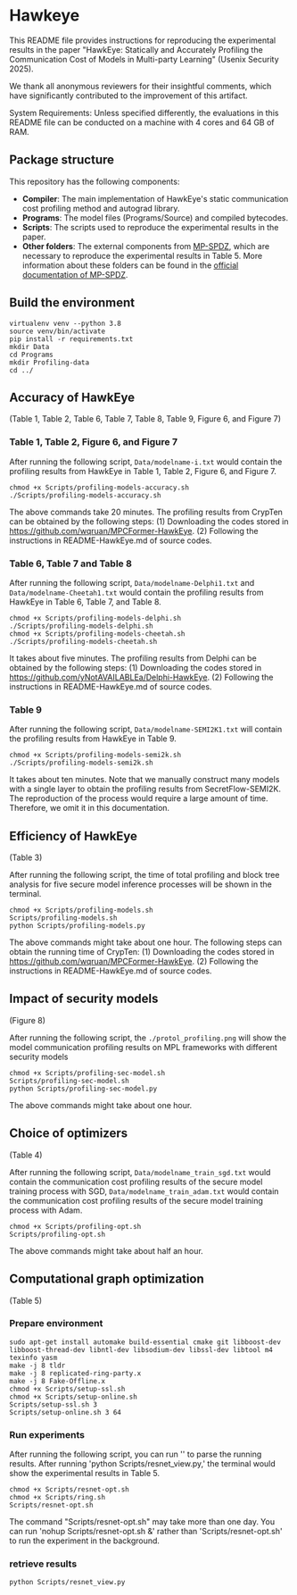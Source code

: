 # Hawkeye

This README file provides instructions for reproducing the experimental results in the paper "HawkEye: Statically and Accurately Profiling the Communication Cost of Models in Multi-party Learning" (Usenix Security 2025).

We thank all anonymous reviewers for their insightful comments, which have significantly contributed to the improvement of this artifact.

System Requirements: Unless specified differently, the evaluations in this README file can be conducted on a machine with 4 cores and 64 GB of RAM.


## Package structure
This repository has the following components:  
- **Compiler**: The main implementation of HawkEye's static communication cost profiling method and autograd library.
- **Programs**: The model files (Programs/Source) and compiled bytecodes.
- **Scripts**: The scripts used to reproduce the experimental results in the paper.
- **Other folders**: The external components from [MP-SPDZ](https://github.com/data61/MP-SPDZ), which are necessary to reproduce the experimental results in Table 5. More information about these folders can be found in the [official documentation of MP-SPDZ](https://mp-spdz.readthedocs.io/en/latest/).

## Build the environment
```
virtualenv venv --python 3.8
source venv/bin/activate
pip install -r requirements.txt
mkdir Data
cd Programs
mkdir Profiling-data
cd ../
```


## Accuracy of HawkEye 
(Table 1, Table 2, Table 6, Table 7, Table 8, Table 9, Figure 6, and Figure 7)

### Table 1, Table 2, Figure 6, and Figure 7
After running the following script, `Data/modelname-i.txt` would contain the profiling results from HawkEye in Table 1, Table 2, Figure 6, and Figure 7.

```
chmod +x Scripts/profiling-models-accuracy.sh
./Scripts/profiling-models-accuracy.sh
```
The above commands take 20 minutes. The profiling results from CrypTen can be obtained by the following steps: (1) Downloading the codes stored in  https://github.com/wqruan/MPCFormer-HawkEye. (2) Following the instructions in README-HawkEye.md of source codes.


### Table 6, Table 7 and Table 8
After running the following script, `Data/modelname-Delphi1.txt` and `Data/modelname-Cheetah1.txt` would contain the profiling results from HawkEye in Table 6, Table 7, and Table 8.

```
chmod +x Scripts/profiling-models-delphi.sh
./Scripts/profiling-models-delphi.sh
chmod +x Scripts/profiling-models-cheetah.sh
./Scripts/profiling-models-cheetah.sh
```
It takes about five minutes. The profiling results from Delphi can be obtained by the following steps: (1) Downloading the codes stored in https://github.com/yNotAVAILABLEa/Delphi-HawkEye. (2) Following the instructions in README-HawkEye.md of source codes.

### Table 9
After running the following script, `Data/modelname-SEMI2K1.txt` will contain the profiling results from HawkEye in Table 9.

```
chmod +x Scripts/profiling-models-semi2k.sh
./Scripts/profiling-models-semi2k.sh
```
It takes about ten minutes. Note that we manually construct many models with a single layer to obtain the profiling results from SecretFlow-SEMI2K. The reproduction of the process would require a large amount of time. Therefore, we omit it in this documentation.

## Efficiency of HawkEye 
(Table 3)

After running the following script, the time of total profiling and block tree analysis for five secure model inference processes will be shown in the terminal.

```
chmod +x Scripts/profiling-models.sh
Scripts/profiling-models.sh
python Scripts/profiling-models.py
```
The above commands might take about one hour.  The following steps can obtain the running time of CrypTen: (1) Downloading the codes stored in https://github.com/wqruan/MPCFormer-HawkEye. (2) Following the instructions in README-HawkEye.md of source codes.


## Impact of security models
(Figure 8)

After running the following script, the `./protol_profiling.png` will show the model communication profiling results on MPL frameworks with different security models
```
chmod +x Scripts/profiling-sec-model.sh
Scripts/profiling-sec-model.sh
python Scripts/profiling-sec-model.py
```
The above commands might take about one hour.


## Choice of optimizers 
(Table 4)

After running the following script, `Data/modelname_train_sgd.txt` would contain the communication cost profiling results of the secure model training process with SGD, `Data/modelname_train_adam.txt` would contain the communication cost profiling results of the secure model training process with Adam.
```
chmod +x Scripts/profiling-opt.sh
Scripts/profiling-opt.sh
```
The above commands might take about half an hour.


## Computational graph optimization
(Table 5)



### Prepare environment
```
sudo apt-get install automake build-essential cmake git libboost-dev libboost-thread-dev libntl-dev libsodium-dev libssl-dev libtool m4  texinfo yasm
make -j 8 tldr
make -j 8 replicated-ring-party.x
make -j 8 Fake-Offline.x
chmod +x Scripts/setup-ssl.sh 
chmod +x Scripts/setup-online.sh
Scripts/setup-ssl.sh 3
Scripts/setup-online.sh 3 64
```

### Run experiments
After running the following script, you can run '' to parse the running results. After running 'python Scripts/resnet_view.py,' the terminal would show the experimental results in Table 5.
```
chmod +x Scripts/resnet-opt.sh
chmod +x Scripts/ring.sh
Scripts/resnet-opt.sh
```
The command "Scripts/resnet-opt.sh" may take more than one day. You can run 'nohup Scripts/resnet-opt.sh &' rather than 'Scripts/resnet-opt.sh' to run the experiment in the background.

### retrieve results

```
python Scripts/resnet_view.py
```
